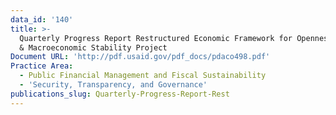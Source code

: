 ```yaml
---
data_id: '140'
title: >-
  Quarterly Progress Report Restructured Economic Framework for Openness, Reform
  & Macroeconomic Stability Project
Document URL: 'http://pdf.usaid.gov/pdf_docs/pdaco498.pdf'
Practice Area:
  - Public Financial Management and Fiscal Sustainability
  - 'Security, Transparency, and Governance'
publications_slug: Quarterly-Progress-Report-Rest
---
```

